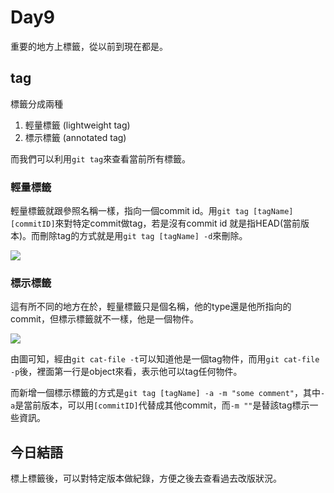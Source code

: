 # Day9
重要的地方上標籤，從以前到現在都是。

## tag
標籤分成兩種
1. 輕量標籤 (lightweight tag)
2. 標示標籤 (annotated tag)

而我們可以利用`git tag`來查看當前所有標籤。

### 輕量標籤
輕量標籤就跟參照名稱一樣，指向一個commit id。用`git tag [tagName] [commitID]`來對特定commit做tag，若是沒有commit id 就是指HEAD(當前版本)。而刪除tag的方式就是用`git tag [tagName] -d`來刪除。

![](https://i.imgur.com/iqpe7OB.png)

### 標示標籤
這有所不同的地方在於，輕量標籤只是個名稱，他的type還是他所指向的commit，但標示標籤就不一樣，他是一個物件。

![](https://i.imgur.com/7PscVLv.png)

由圖可知，經由`git cat-file -t`可以知道他是一個tag物件，而用`git cat-file -p`後，裡面第一行是object來看，表示他可以tag任何物件。

而新增一個標示標籤的方式是`git tag [tagName] -a -m "some comment"`，其中`-a`是當前版本，可以用`[commitID]`代替成其他commit，而`-m ""`是替該tag標示一些資訊。

## 今日結語
標上標籤後，可以對特定版本做紀錄，方便之後去查看過去改版狀況。
